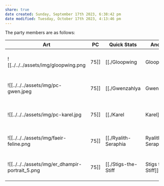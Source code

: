 ```yaml
---
share: true
date created: Sunday, September 17th 2023, 6:38:42 pm
date modified: Tuesday, October 17th 2023, 4:13:46 pm
---
```


The party members are as follows: 

| Art                                         | PC                                                                     | Quick Stats                                             | Ancestry | Background    | Class             | Proficiencies                                                          | Languages                       |
| ------------------------------------------- | ---------------------------------------------------------------------- | ------------------------------------------------------- | -------- | ------------- | ----------------- | ---------------------------------------------------------------------- | ------------------------------- |
| ![[../../../assets/img/gloopwing.png|75]]             | [[./Gloopwing|Gloopwing]]               | :rif_eye:10 :rif_spy:11<br>:rif_shield:18 :fas_heart:13 | Plasmoid | Haunted One   | Fighter (lvl 2)   | Arcana, History, Insight, Religion\-                                   | Common, Draconic, Giant, Goblin |
| ![[../../../assets/img/pc-gwen.jpeg|75]]              | [[./Gwenzahlya|Gwenzahlya]]             | :rif_eye:12 :rif_spy:14<br>:rif_shield:18 :fas_heart:14 | Doloi    | Spirit Medium | Wizard (lvl 2)    | Arcana, Investigation, Perception, Performance\-                       | Common, Goblin                  |
| ![[../../../assets/img/pc-karel.jpg|75]]              | [[./Karel|Karel]]                       | :rif_eye:10 :rif_spy:13<br>:rif_shield:16 :fas_heart:21 | Human    | Renegade      | Pugilist (lvl 2)  | Athletics, Insight, Intimidation, Survival\-                           | Common                          |
| ![[../../../assets/img/faeir-feline.png|75]]          | [[./Ryalith-Seraphia|Ryalith Seraphia]] | :rif_eye:12 :rif_spy:12<br>:rif_shield:16 :fas_heart:22 | Faeir    | Criminal      | Pugilist (lvl 2)  | Athletics, Deception, Perception, Stealth\-                            | Common, Faeir                   |
| ![[../../../assets/img/er_dhampir-portrait_5.png|75]] | [[./Stigs-the-Stiff|Stigs the Stiff]]   | :rif_eye:13 :rif_spy:15<br>:rif_shield:16 :fas_heart:17 | Dhampir  | Shipwright    | Artificer (lvl 2) | Arcana, History, Investigation, Perception, Sleight of Hand, Stealth\- | Common                          |
